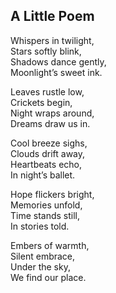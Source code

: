 ## A Little Poem
Whispers in twilight,  
Stars softly blink,  
Shadows dance gently,  
Moonlight’s sweet ink.  

Leaves rustle low,  
Crickets begin,  
Night wraps around,  
Dreams draw us in.  

Cool breeze sighs,  
Clouds drift away,  
Heartbeats echo,  
In night’s ballet.  

Hope flickers bright,  
Memories unfold,  
Time stands still,  
In stories told.  

Embers of warmth,  
Silent embrace,  
Under the sky,  
We find our place.  
